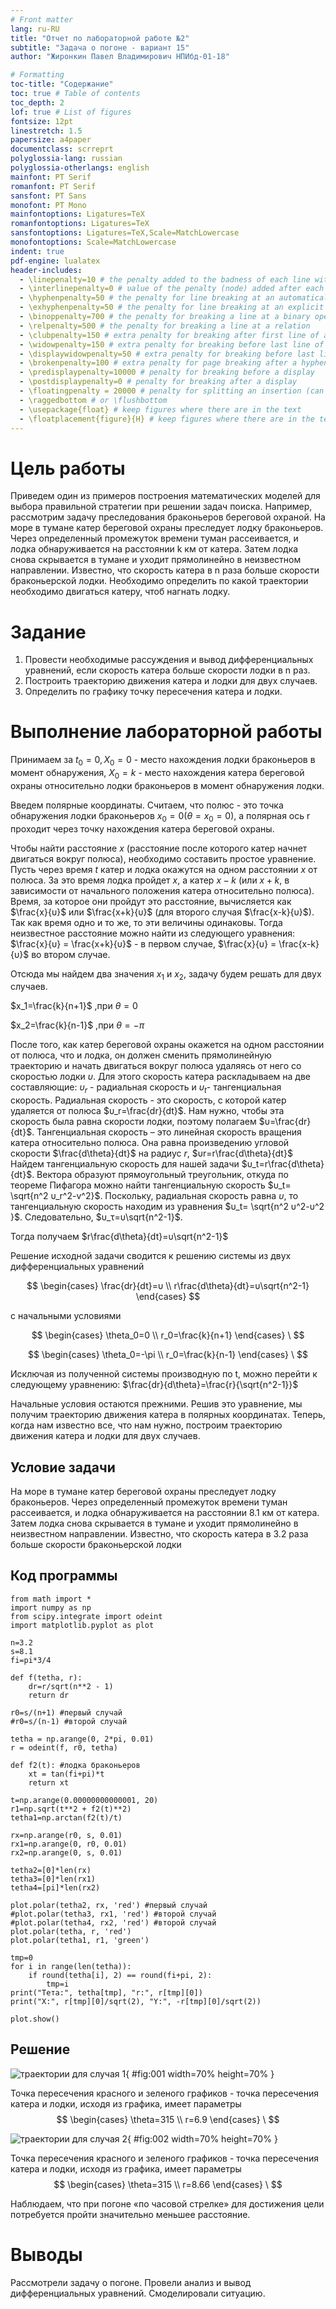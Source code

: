 ```yaml
---
# Front matter
lang: ru-RU
title: "Отчет по лабораторной работе №2"
subtitle: "Задача о погоне - вариант 15"
author: "Жиронкин Павел Владимирович НПИбд-01-18"

# Formatting
toc-title: "Содержание"
toc: true # Table of contents
toc_depth: 2
lof: true # List of figures
fontsize: 12pt
linestretch: 1.5
papersize: a4paper
documentclass: scrreprt
polyglossia-lang: russian
polyglossia-otherlangs: english
mainfont: PT Serif
romanfont: PT Serif
sansfont: PT Sans
monofont: PT Mono
mainfontoptions: Ligatures=TeX
romanfontoptions: Ligatures=TeX
sansfontoptions: Ligatures=TeX,Scale=MatchLowercase
monofontoptions: Scale=MatchLowercase
indent: true
pdf-engine: lualatex
header-includes:
  - \linepenalty=10 # the penalty added to the badness of each line within a paragraph (no associated penalty node) Increasing the υalue makes tex try to haυe fewer lines in the paragraph.
  - \interlinepenalty=0 # υalue of the penalty (node) added after each line of a paragraph.
  - \hyphenpenalty=50 # the penalty for line breaking at an automatically inserted hyphen
  - \exhyphenpenalty=50 # the penalty for line breaking at an explicit hyphen
  - \binoppenalty=700 # the penalty for breaking a line at a binary operator
  - \relpenalty=500 # the penalty for breaking a line at a relation
  - \clubpenalty=150 # extra penalty for breaking after first line of a paragraph
  - \widowpenalty=150 # extra penalty for breaking before last line of a paragraph
  - \displaywidowpenalty=50 # extra penalty for breaking before last line before a display math
  - \brokenpenalty=100 # extra penalty for page breaking after a hyphenated line
  - \predisplaypenalty=10000 # penalty for breaking before a display
  - \postdisplaypenalty=0 # penalty for breaking after a display
  - \floatingpenalty = 20000 # penalty for splitting an insertion (can only be split footnote in standard LaTeX)
  - \raggedbottom # or \flushbottom
  - \usepackage{float} # keep figures where there are in the text
  - \floatplacement{figure}{H} # keep figures where there are in the text
---
```


# Цель работы

Приведем один из примеров построения математических моделей для выбора правильной стратегии при решении задач поиска. 
Например, рассмотрим задачу преследования браконьеров береговой охраной. На море в тумане катер береговой охраны преследует лодку браконьеров. Через определенный промежуток времени туман рассеивается, и лодка обнаруживается на расстоянии k км от катера. Затем лодка снова скрывается в тумане и уходит прямолинейно в неизвестном направлении. Известно, что скорость катера в n раза больше скорости браконьерской лодки. 
Необходимо определить по какой траектории необходимо двигаться катеру, чтоб нагнать лодку.


# Задание

1. Провести необходимые рассуждения и вывод дифференциальных уравнений, если скорость катера больше скорости лодки в n раз.
2. Построить траекторию движения катера и лодки для двух случаев. 
3. Определить по графику точку пересечения катера и лодки.



# Выполнение лабораторной работы

Принимаем за $t_0=0, X_0=0$  - место нахождения лодки браконьеров в момент обнаружения, $X_0=k$   - место нахождения катера береговой охраны относительно лодки браконьеров в момент обнаружения лодки.

Введем полярные координаты. Считаем, что полюс - это точка обнаружения лодки браконьеров $x_0=0 (\theta=x_0=0)$, а полярная ось r проходит через точку нахождения катера береговой охраны.

Чтобы найти расстояние $x$ (расстояние после которого катер начнет двигаться вокруг полюса), необходимо составить простое уравнение. Пусть через время $t$ катер и лодка окажутся на одном расстоянии $x$ от полюса. За это время лодка пройдет $x$, а катер $x-k$ (или $x+k$, в зависимости от начального положения катера относительно полюса). Время, за которое они пройдут это расстояние, вычисляется как $\frac{x}{υ}$ или $\frac{x+k}{υ}$ (для второго случая $\frac{x-k}{υ}$).  Так как время одно и то же, то эти величины одинаковы. Тогда неизвестное расстояние можно найти из следующего уравнения:  $\frac{x}{υ} = \frac{x+k}{υ}$ - в первом случае, $\frac{x}{υ} =  \frac{x-k}{υ}$ во втором случае.

Отсюда мы найдем два значения $x_1$ и $x_2$, задачу будем решать для двух случаев. 

$x_1=\frac{k}{n+1}$ ,при $\theta=0$

$x_2=\frac{k}{n-1}$ ,при $\theta=-\pi$

После того, как катер береговой охраны окажется на одном расстоянии от полюса, что и лодка, он должен сменить прямолинейную траекторию и начать двигаться вокруг полюса удаляясь от него со скоростью лодки $υ$. Для этого скорость катера раскладываем на две составляющие: $υ_r$ - радиальная скорость и $υ_t$- тангенциальная скорость. Радиальная скорость - это скорость, с которой катер удаляется от полюса $υ_r=\frac{dr}{dt}$. Нам нужно, чтобы эта скорость была равна скорости лодки, поэтому полагаем $υ=\frac{dr}{dt}$.
Тангенциальная скорость – это линейная скорость вращения катера относительно полюса. Она равна произведению угловой скорости $\frac{d\theta}{dt}$  на радиус $r$, $υr=r\frac{d\theta}{dt}$
Найдем тангенциальную скорость для нашей задачи $υ_t=r\frac{d\theta}{dt}$.
Вектора образуют прямоугольный треугольник, откуда по теореме Пифагора можно найти тангенциальную скорость $υ_t= \sqrt{n^2 υ_r^2-v^2}$. Поскольку, радиальная скорость равна $υ$, то тангенциальную скорость находим из уравнения $υ_t= \sqrt{n^2 υ^2-υ^2 }$. Следовательно, $υ_τ=υ\sqrt{n^2-1}$.

Тогда получаем $r\frac{d\theta}{dt}=υ\sqrt{n^2-1}$

Решение исходной задачи сводится к решению системы из двух дифференциальных уравнений 

$$
 \begin{cases}
   \frac{dr}{dt}=υ
	\\   
	r\frac{d\theta}{dt}=υ\sqrt{n^2-1}
 \end{cases}
$$

с начальными условиями

$$
 \begin{cases}
   \theta_0=0
   \\
	r_0=\frac{k}{n+1}
 \end{cases}
\
$$

$$
 \begin{cases}
   \theta_0=-\pi
   \\
	r_0=\frac{k}{n-1}
 \end{cases}
\
$$

Исключая из полученной системы производную по t, можно перейти к следующему уравнению: $\frac{dr}{d\theta}=\frac{r}{\sqrt{n^2-1}}$

Начальные условия остаются прежними. Решив это уравнение, мы получим
траекторию движения катера в полярных координатах. 
Теперь, когда нам известно все, что нам нужно, построим траекторию движения катера и лодки для двух случаев. 

## Условие задачи

На море в тумане катер береговой охраны преследует лодку браконьеров.
Через определенный промежуток времени туман рассеивается, и лодка обнаруживается на расстоянии 8.1 км от катера. 
Затем лодка снова скрывается в тумане и уходит прямолинейно в неизвестном направлении. 
Известно, что скорость катера в 3.2 раза больше скорости браконьерской лодки

## Код программы

```
from math import *
import numpy as np
from scipy.integrate import odeint
import matplotlib.pyplot as plot

n=3.2
s=8.1
fi=pi*3/4

def f(tetha, r):
    dr=r/sqrt(n**2 - 1)
    return dr

r0=s/(n+1) #первый случай
#r0=s/(n-1) #второй случай

tetha = np.arange(0, 2*pi, 0.01)
r = odeint(f, r0, tetha)

def f2(t): #лодка браконьеров
    xt = tan(fi+pi)*t
    return xt

t=np.arange(0.00000000000001, 20)
r1=np.sqrt(t**2 + f2(t)**2)
tetha1=np.arctan(f2(t)/t)

rx=np.arange(r0, s, 0.01)
rx1=np.arange(0, r0, 0.01)
rx2=np.arange(0, s, 0.01)

tetha2=[0]*len(rx)
tetha3=[0]*len(rx1)
tetha4=[pi]*len(rx2)

plot.polar(tetha2, rx, 'red') #первый случай
#plot.polar(tetha3, rx1, 'red') #второй случай
#plot.polar(tetha4, rx2, 'red') #второй случай
plot.polar(tetha, r, 'red')
plot.polar(tetha1, r1, 'green')

tmp=0
for i in range(len(tetha)):
    if round(tetha[i], 2) == round(fi+pi, 2):
        tmp=i
print("Тета:", tetha[tmp], "r:", r[tmp][0])
print("X:", r[tmp][0]/sqrt(2), "Y:", -r[tmp][0]/sqrt(2))

plot.show()
```

## Решение

![траектории для случая 1](image/01.png){ #fig:001 width=70% height=70% }

Точка пересечения красного и зеленого графиков - точка пересечения катера и лодки, исходя из графика, имеет параметры
$$
 \begin{cases}
   \theta=315
   \\
	r=6.9
 \end{cases}
\
$$

![траектории для случая 2](image/02.png){ #fig:002 width=70% height=70% }

Точка пересечения красного и зеленого графиков - точка пересечения катера и лодки, исходя из графика, имеет параметры
$$
 \begin{cases}
   \theta=315
   \\
	r=8.66
 \end{cases}
\
$$

Наблюдаем, что при погоне «по часовой стрелке» для достижения цели потребуется пройти значительно меньшее расстояние.

# Выводы

Рассмотрели задачу о погоне. Провели анализ и вывод дифференциальных уравнений. Смоделировали ситуацию.
